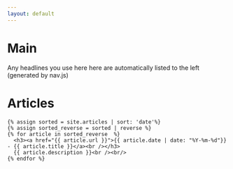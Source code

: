 ```yaml
---
layout: default
---
```


# Main

Any headlines you use here here are automatically listed to the left (generated by nav.js)

# Articles

<div>

    {% assign sorted = site.articles | sort: 'date'%}
    {% assign sorted_reverse = sorted | reverse %}
    {% for article in sorted_reverse  %}
      <h3><a href="{{ article.url }}">{{ article.date | date: "%Y-%m-%d"}} - {{ article.title }}</a><br /></h3>
      {{ article.description }}<br /><br/>
    {% endfor %}


</div>